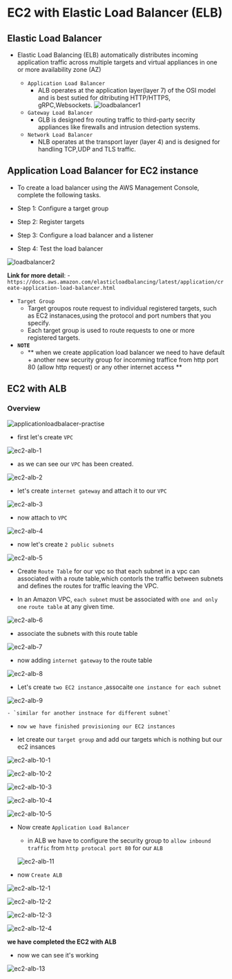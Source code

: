 # EC2 with Elastic Load Balancer (ELB)

## Elastic Load Balancer

- Elastic Load Balancing (ELB) automatically distributes incoming application traffic across multiple targets and virtual appliances in one or more availability zone (AZ)

    - `Application Load Balancer`
        - ALB operates at the application layer(layer 7) of the OSI model and is best sutied for ditributing HTTP/HTTPS, gRPC,Websockets.
   ![loadbalancer1](https://github.com/anupmaharzn/intro-to-aws/assets/34486226/b837b05b-cbdc-43d6-b5d9-1a924af605b9)
    - `Gateway Load Balancer`
        - GLB is designed fro routing traffic to third-party secrity appliances like firewalls and intrusion detection systems.
    - `Network Load Balancer`
        - NLB operates at the transport layer (layer 4) and is designed for handling TCP,UDP and TLS traffic.



## Application Load Balancer for EC2 instance

- To create a load balancer using the AWS Management Console, complete the following tasks.

 - Step 1: Configure a target group
 - Step 2: Register targets
 - Step 3: Configure a load balancer and a listener
 - Step 4: Test the load balancer

![loadbalancer2](https://github.com/anupmaharzn/intro-to-aws/assets/34486226/1e0b9e05-d0e7-4f01-9279-666f863894f3)


**Link for more detail**: - `https://docs.aws.amazon.com/elasticloadbalancing/latest/application/create-application-load-balancer.html`

- `Target Group`
    - Target groupos route request to individual registered targets, such as EC2 instanaces,using the protocol and port numbers that you specify.
    - Each target group is used to route requests to one or more registered targets.
- **`NOTE`**
    - ** when we create application load balancer we need to have default + another new security group for incomming traffice from http port 80 (allow http request) or any other internet access **


## EC2 with ALB

### Overview 

![applicationloadbalacer-practise](https://github.com/anupmaharzn/intro-to-aws/assets/34486226/d772154f-ca12-4582-9fdd-0ad766bd633f)


- first let's create `VPC`

![ec2-alb-1](https://github.com/anupmaharzn/aws-task/assets/34486226/8c31a94d-895d-44fe-b56a-4940c8fda6f0)


- as we can see our `VPC` has been created.

![ec2-alb-2](https://github.com/anupmaharzn/aws-task/assets/34486226/12edff62-a274-49f9-9f2d-9ee600a99d6f)


- let's create `internet gateway` and attach it to our `VPC`

![ec2-alb-3](https://github.com/anupmaharzn/aws-task/assets/34486226/a1d37e9c-266e-485d-a785-efeafe42bc0c)


- now attach to `VPC`

![ec2-alb-4](https://github.com/anupmaharzn/aws-task/assets/34486226/57c55c0b-c285-4626-a4eb-ea70ba21b69a)


- now let's create `2 public subnets`

![ec2-alb-5](https://github.com/anupmaharzn/aws-task/assets/34486226/6cae3710-af80-4c35-a27c-a239ff32b0fa)



- Create `Route Table` for our vpc so that each subnet in a vpc can associated with a route table,which contorls the traffic between subnets and defines the routes for traffic leaving the VPC.

- In an Amazon VPC, `each subnet` must be associated with `one and only one` `route table` at any given time.


![ec2-alb-6](https://github.com/anupmaharzn/aws-task/assets/34486226/2c2d3386-e78f-487c-8d45-0fb8ce3b7417)



- associate the subnets with this route table

![ec2-alb-7](https://github.com/anupmaharzn/aws-task/assets/34486226/61a90f18-b57a-420e-bf37-cc570d3325f7)


- now adding `internet gateway` to the route table

![ec2-alb-8](https://github.com/anupmaharzn/aws-task/assets/34486226/d1740d84-84d4-45ee-83ac-4fdc4a135be9)


- Let's create `two EC2 instance` ,assocaite `one instance for each subnet`

![ec2-alb-9](https://github.com/anupmaharzn/aws-task/assets/34486226/1c37b106-7087-458e-94ed-66e016210c9f)


    - `similar for another instnace for different subnet`

- `now we have finished provisioning our EC2 instances`


- let create our `target group` and add our targets which is nothing but our ec2 insances

![ec2-alb-10-1](https://github.com/anupmaharzn/aws-task/assets/34486226/41c8954d-8cef-4814-afe7-67f0288b335b)


![ec2-alb-10-2](https://github.com/anupmaharzn/aws-task/assets/34486226/96fa54bb-c689-4f7e-b36b-bebc1ef3e903)


![ec2-alb-10-3](https://github.com/anupmaharzn/aws-task/assets/34486226/7f3f53f0-b3a6-4d44-9826-dcbbd0ba2c98)


![ec2-alb-10-4](https://github.com/anupmaharzn/aws-task/assets/34486226/4c81ae07-6475-4507-aa2e-d2e3be3fbe81)


![ec2-alb-10-5](https://github.com/anupmaharzn/aws-task/assets/34486226/5bc1f771-8f47-448d-999e-7304ed29a4d1)



- Now create `Application Load Balancer`

    - in ALB we have to configure the security group to `allow inbound traffic` from `http protocal port 80` for our `ALB`

   ![ec2-alb-11](https://github.com/anupmaharzn/aws-task/assets/34486226/79a8bf67-c4b2-40c0-9861-00f310f1f441)


- now `Create ALB`

![ec2-alb-12-1](https://github.com/anupmaharzn/aws-task/assets/34486226/8449d9b2-aa7e-408e-a7a1-38f50409b8a0)


![ec2-alb-12-2](https://github.com/anupmaharzn/aws-task/assets/34486226/052cf6fb-88b3-494d-b027-0916ca2817e6)

![ec2-alb-12-3](https://github.com/anupmaharzn/aws-task/assets/34486226/6b821468-1f3f-40da-b333-b0639c76ac2a)


![ec2-alb-12-4](https://github.com/anupmaharzn/aws-task/assets/34486226/2bb23291-0f36-4f47-86d2-98c46f75cbd5)




**we have completed the EC2 with ALB**

- now we can see it's working

![ec2-alb-13](https://github.com/anupmaharzn/aws-task/assets/34486226/d2af73ed-4227-46d6-b3e3-c3b1b9aa1b28)


